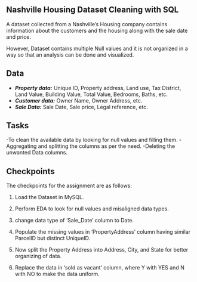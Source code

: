 ## Nashville Housing Dataset Cleaning with SQL

A dataset collected from a Nashville’s Housing company contains information about the customers and the housing along with the sale date and price.

However, Dataset contains multiple Null values and it is not organized in a way so that an analysis can be done and visualized.


## Data

- ***Property data:*** Unique ID, Property address, Land use, Tax District, Land Value, Building Value, Total Value, Bedrooms,  Baths, etc.
- ***Customer data:***  Owner Name, Owner Address, etc.
- ***Sale Data:***  Sale Date, Sale price, Legal reference, etc.


## Tasks

-To clean the available data by looking for null values and filling them. 
-Aggregating and splitting the columns as per the need. 
-Deleting the unwanted Data columns.

## Checkpoints

The checkpoints for the assignment are as follows:

1. Load the Dataset in MySQL.

2. Perform EDA to look for null values and misaligned data types.

3. change data type of ‘Sale_Date’ column to Date.

4. Populate the missing values in ‘PropertyAddress’ column having similar ParcelID but distinct UniqueID.

5. Now split the Property Address into Address, City, and State for better organizing of data.

6. Replace the data in ‘sold as vacant’ column, where Y with YES and N with NO to make the data uniform.



